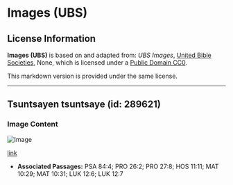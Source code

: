 # Images (UBS)

## License Information

**Images (UBS)** is based on and adapted from: _UBS Images_, [United Bible Societies](https://unitedbiblesocieties.org/), None, which is licensed under a [Public Domain CC0](https://creativecommons.org/public-domain/cc0/).

This markdown version is provided under the same license.



--------------------------------

## Tsuntsayen tsuntsaye (id: 289621)

### Image Content

![Image](https://cdn.aquifer.bible/aquifer-content/resources/Media/WEB-0826_sparrows.jpg)

[link](https://cdn.aquifer.bible/aquifer-content/resources/Media/WEB-0826_sparrows.jpg)

* **Associated Passages:** PSA 84:4; PRO 26:2; PRO 27:8; HOS 11:11; MAT 10:29; MAT 10:31; LUK 12:6; LUK 12:7

